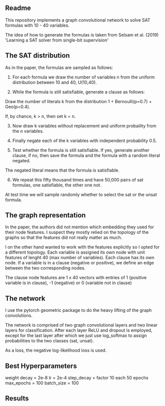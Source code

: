 ## Readme
This repository implements a graph convolutional network to solve SAT formulas with 10 - 40 variables.

The idea of how to generate the formulas is taken from Selsam et al. (2019) 'Learning a SAT solver from single-bit supervision'

## The SAT distribution
As in the paper, the formulas are sampled as follows:

1. For each formula we draw the number of variables n from the uniform distribution between 10 and 40, U(10,40).

2. While the formula is still satisfiable, generate a clause as follows:

  Draw the number of literals k from the distribution 1 + Bernoulli(p=0.7) + Geo(p=0.4). 

  If, by chance, k > n, then set k = n.

3. Now draw k variables without replacement and uniform probaility from the n variables. 

4. Finally negate each of the k variables with independent probability 0.5.

5. Test whether the formula is still satisfiable. If yes, generate another clause, if no, then save the formula and the formula with a random literal negated.

  The negated literal means that the formula is satisfiable.

6. We repeat this fifty thousand times and have 50,000 pairs of sat formulas, one satisfiable, the other one not.

At test time we will sample randomly whether to select the sat or the unsat formula.

## The graph representation
In the paper, the authors did not mention which embedding they used for their node features. I suspect they mostly relied on the topology of the graphs so that the features did not really matter as much.

I on the other hand wanted to work with the features explicitly so I opted for a different topology. Each variable is assigned its own node with unit features of lenght 40 (max number of variables). Each clause has its own node.
If a variable is in a clause (negative or positive), we define an edge between the two corresponding nodes. 

The clause node features are 1 x 40 vectors with entries of 1 (positive variable is in clause), -1 (negative) or 0 (variable not in clause)

## The network
I use the pytorch geometric package to do the heavy lifting of the graph convolutions.

The network is comprised of two graph convolutional layers and two linear layers for classification.
After each layer ReLU and dropout is employed, except for the last layer after which we just use log_softmax to assign probabilities to the two classes (sat, unsat).

As a loss, the negative log-likelihood loss is used.

## Best Hyperparameters
weight decay = 2e-8
lr = 2e-4
step_decay = factor 10 each 50 epochs
max_epochs = 100
batch_size = 100

## Results




